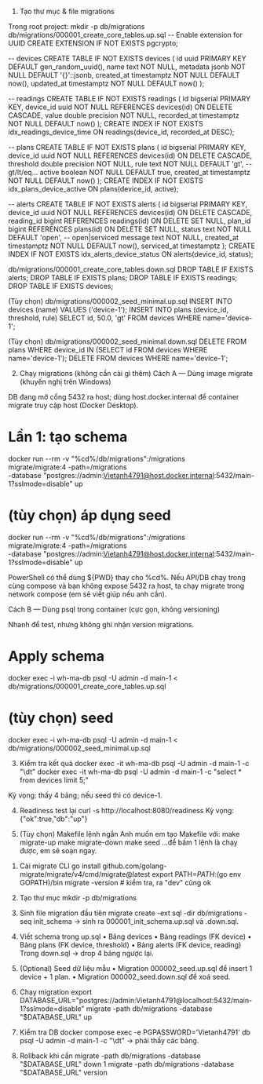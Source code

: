 1) Tạo thư mục & file migrations

Trong root project:
mkdir -p db/migrations
db/migrations/000001_create_core_tables.up.sql
-- Enable extension for UUID
CREATE EXTENSION IF NOT EXISTS pgcrypto;

-- devices
CREATE TABLE IF NOT EXISTS devices (
  id         uuid PRIMARY KEY DEFAULT gen_random_uuid(),
  name       text NOT NULL,
  metadata   jsonb NOT NULL DEFAULT '{}'::jsonb,
  created_at timestamptz NOT NULL DEFAULT now(),
  updated_at timestamptz NOT NULL DEFAULT now()
);

-- readings
CREATE TABLE IF NOT EXISTS readings (
  id          bigserial PRIMARY KEY,
  device_id   uuid NOT NULL REFERENCES devices(id) ON DELETE CASCADE,
  value       double precision NOT NULL,
  recorded_at timestamptz NOT NULL DEFAULT now()
);
CREATE INDEX IF NOT EXISTS idx_readings_device_time ON readings(device_id, recorded_at DESC);

-- plans
CREATE TABLE IF NOT EXISTS plans (
  id          bigserial PRIMARY KEY,
  device_id   uuid NOT NULL REFERENCES devices(id) ON DELETE CASCADE,
  threshold   double precision NOT NULL,
  rule        text NOT NULL DEFAULT 'gt', -- gt/lt/eq...
  active      boolean NOT NULL DEFAULT true,
  created_at  timestamptz NOT NULL DEFAULT now()
);
CREATE INDEX IF NOT EXISTS idx_plans_device_active ON plans(device_id, active);

-- alerts
CREATE TABLE IF NOT EXISTS alerts (
  id          bigserial PRIMARY KEY,
  device_id   uuid NOT NULL REFERENCES devices(id) ON DELETE CASCADE,
  reading_id  bigint REFERENCES readings(id) ON DELETE SET NULL,
  plan_id     bigint REFERENCES plans(id) ON DELETE SET NULL,
  status      text NOT NULL DEFAULT 'open', -- open|serviced
  message     text NOT NULL,
  created_at  timestamptz NOT NULL DEFAULT now(),
  serviced_at timestamptz
);
CREATE INDEX IF NOT EXISTS idx_alerts_device_status ON alerts(device_id, status);

db/migrations/000001_create_core_tables.down.sql
DROP TABLE IF EXISTS alerts;
DROP TABLE IF EXISTS plans;
DROP TABLE IF EXISTS readings;
DROP TABLE IF EXISTS devices;

(Tùy chọn) db/migrations/000002_seed_minimal.up.sql
INSERT INTO devices (name) VALUES ('device-1');
INSERT INTO plans (device_id, threshold, rule)
  SELECT id, 50.0, 'gt' FROM devices WHERE name='device-1';

(Tùy chọn) db/migrations/000002_seed_minimal.down.sql
DELETE FROM plans WHERE device_id IN (SELECT id FROM devices WHERE name='device-1');
DELETE FROM devices WHERE name='device-1';

2) Chạy migrations (không cần cài gì thêm)
Cách A — Dùng image migrate (khuyến nghị trên Windows)

DB đang mở cổng 5432 ra host; dùng host.docker.internal để container migrate truy cập host (Docker Desktop).

# Lần 1: tạo schema
docker run --rm -v "%cd%/db/migrations":/migrations \
  migrate/migrate:4 -path=/migrations \
  -database "postgres://admin:Vietanh4791@host.docker.internal:5432/main-1?sslmode=disable" up

# (tùy chọn) áp dụng seed
docker run --rm -v "%cd%/db/migrations":/migrations \
  migrate/migrate:4 -path=/migrations \
  -database "postgres://admin:Vietanh4791@host.docker.internal:5432/main-1?sslmode=disable" up

PowerShell có thể dùng ${PWD} thay cho %cd%.
Nếu API/DB chạy trong cùng compose và bạn không expose 5432 ra host, ta chạy migrate trong network compose (em sẽ viết giúp nếu anh cần).

Cách B — Dùng psql trong container (cực gọn, không versioning)

Nhanh để test, nhưng không ghi nhận version migrations.

# Apply schema
docker exec -i wh-ma-db psql -U admin -d main-1 < db/migrations/000001_create_core_tables.up.sql

# (tùy chọn) seed
docker exec -i wh-ma-db psql -U admin -d main-1 < db/migrations/000002_seed_minimal.up.sql

3) Kiểm tra kết quả
docker exec -it wh-ma-db psql -U admin -d main-1 -c "\dt"
docker exec -it wh-ma-db psql -U admin -d main-1 -c "select * from devices limit 5;"
	

Kỳ vọng: thấy 4 bảng; nếu seed thì có device-1.

4) Readiness test lại
curl -s http://localhost:8080/readiness
Kỳ vọng: {"ok":true,"db":"up"}

5) (Tùy chọn) Makefile lệnh ngắn
Anh muốn em tạo Makefile với:
make migrate-up
make migrate-down
make seed
…để bấm 1 lệnh là chạy được, em sẽ soạn ngay.

1.	Cài migrate CLI
go install github.com/golang-migrate/migrate/v4/cmd/migrate@latest
export PATH=$PATH:$(go env GOPATH)/bin
migrate -version   # kiểm tra, ra "dev" cũng ok

2.	Tạo thư mục
mkdir -p db/migrations

3.	Sinh file migration đầu tiên
migrate create -ext sql -dir db/migrations -seq init_schema
→ sinh ra 000001_init_schema.up.sql và .down.sql.

4.	Viết schema trong up.sql
•	Bảng devices
•	Bảng readings (FK device)
•	Bảng plans (FK device, threshold)
•	Bảng alerts (FK device, reading)
Trong down.sql → drop 4 bảng ngược lại.

5.	(Optional) Seed dữ liệu mẫu
•	Migration 000002_seed.up.sql để insert 1 device + 1 plan.
•	Migration 000002_seed.down.sql để xoá seed.

6.	Chạy migration
export DATABASE_URL="postgres://admin:Vietanh4791@localhost:5432/main-1?sslmode=disable"
migrate -path db/migrations -database "$DATABASE_URL" up

7.	Kiểm tra DB
docker compose exec -e PGPASSWORD='Vietanh4791' db \
  psql -U admin -d main-1 -c "\dt"
→ phải thấy các bảng.

8.	Rollback khi cần
migrate -path db/migrations -database "$DATABASE_URL" down 1
migrate -path db/migrations -database "$DATABASE_URL" version

